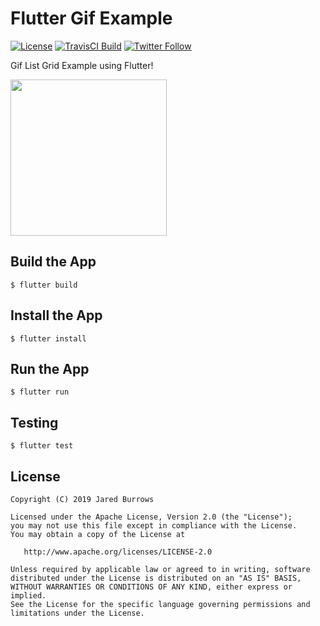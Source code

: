 # Flutter Gif Example

[![License](https://img.shields.io/badge/License-Apache%202.0-blue.svg)](http://www.apache.org/licenses/LICENSE-2.0)
[![TravisCI  Build](https://img.shields.io/travis/jaredsburrows/flutter-gif-example/master.svg)](https://travis-ci.org/jaredsburrows/flutter-gif-example)
[![Twitter Follow](https://img.shields.io/twitter/follow/jaredsburrows.svg?style=social)](https://twitter.com/jaredsburrows)


Gif List Grid Example using Flutter!

<a href="http://i.imgur.com/zErC6JV.png" target="_blank"><img src="http://i.imgur.com/zErC6JV.png" width="250px" /></a>

## Build the App

    $ flutter build

## Install the App

    $ flutter install

## Run the App

    $ flutter run

## Testing

    $ flutter test

## License

    Copyright (C) 2019 Jared Burrows

    Licensed under the Apache License, Version 2.0 (the "License");
    you may not use this file except in compliance with the License.
    You may obtain a copy of the License at

       http://www.apache.org/licenses/LICENSE-2.0

    Unless required by applicable law or agreed to in writing, software
    distributed under the License is distributed on an "AS IS" BASIS,
    WITHOUT WARRANTIES OR CONDITIONS OF ANY KIND, either express or implied.
    See the License for the specific language governing permissions and
    limitations under the License.
